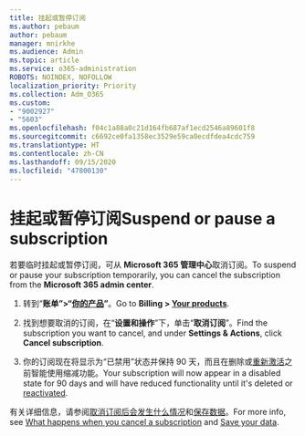 ```yaml
---
title: 挂起或暂停订阅
ms.author: pebaum
author: pebaum
manager: mnirkhe
ms.audience: Admin
ms.topic: article
ms.service: o365-administration
ROBOTS: NOINDEX, NOFOLLOW
localization_priority: Priority
ms.collection: Adm_O365
ms.custom:
- "9002927"
- "5603"
ms.openlocfilehash: f04c1a88a0c21d164fb687af1ecd2546a89601f8
ms.sourcegitcommit: c6692ce0fa1358ec3529e59ca0ecdfdea4cdc759
ms.translationtype: HT
ms.contentlocale: zh-CN
ms.lasthandoff: 09/15/2020
ms.locfileid: "47800130"
---
```

# <a name="suspend-or-pause-a-subscription"></a><span data-ttu-id="01889-102">挂起或暂停订阅</span><span class="sxs-lookup"><span data-stu-id="01889-102">Suspend or pause a subscription</span></span>

<span data-ttu-id="01889-103">若要临时挂起或暂停订阅，可从 **Microsoft 365 管理中心**取消订阅。</span><span class="sxs-lookup"><span data-stu-id="01889-103">To suspend or pause your subscription temporarily, you can cancel the subscription from the **Microsoft 365 admin center**.</span></span>

1. <span data-ttu-id="01889-104">转到“**账单”>“[你的产品](https://go.microsoft.com/fwlink/p/?linkid=842054)”**。</span><span class="sxs-lookup"><span data-stu-id="01889-104">Go to **Billing > [Your products](https://go.microsoft.com/fwlink/p/?linkid=842054)**.</span></span>

2. <span data-ttu-id="01889-105">找到想要取消的订阅，在“**设置和操作**”下，单击“**取消订阅**”。</span><span class="sxs-lookup"><span data-stu-id="01889-105">Find the subscription you want to cancel, and under **Settings & Actions**, click **Cancel subscription**.</span></span>

3. <span data-ttu-id="01889-106">你的订阅现在将显示为“已禁用”状态并保持 90 天，而且在删除或[重新激活](https://docs.microsoft.com/microsoft-365/commerce/subscriptions/reactivate-your-subscription?view=o365-worldwide)之前智能使用缩减功能。</span><span class="sxs-lookup"><span data-stu-id="01889-106">Your subscription will now appear in a disabled state for 90 days and will have reduced functionality until it's deleted or [reactivated](https://docs.microsoft.com/microsoft-365/commerce/subscriptions/reactivate-your-subscription?view=o365-worldwide).</span></span>

<span data-ttu-id="01889-107">有关详细信息，请参阅[取消订阅后会发生什么情况](https://docs.microsoft.com/microsoft-365/commerce/subscriptions/cancel-your-subscription?view=o365-worldwide#what-happens-when-you-cancel-a-subscription)和[保存数据](https://go.microsoft.com/fwlink/p/?linkid=842054)。</span><span class="sxs-lookup"><span data-stu-id="01889-107">For more info, see [What happens when you cancel a subscription](https://docs.microsoft.com/microsoft-365/commerce/subscriptions/cancel-your-subscription?view=o365-worldwide#what-happens-when-you-cancel-a-subscription) and [Save your data](https://go.microsoft.com/fwlink/p/?linkid=842054).</span></span>
